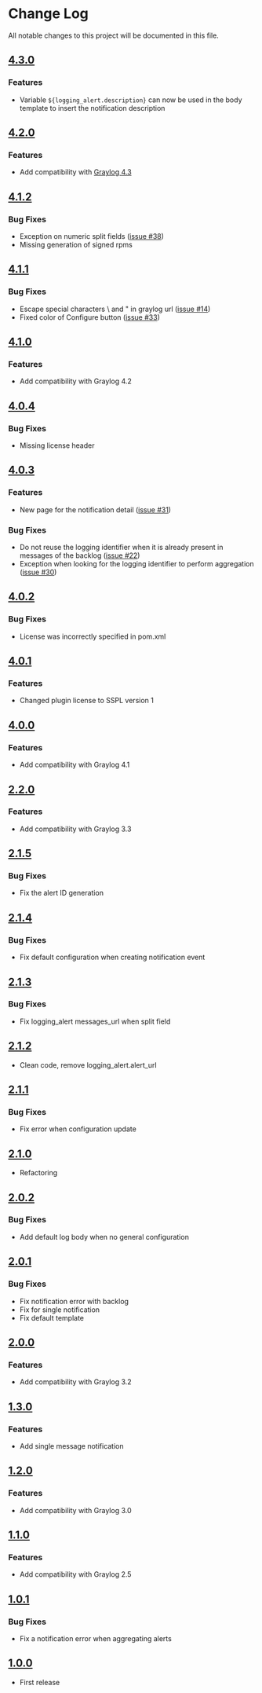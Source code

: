 # Change Log

All notable changes to this project will be documented in this file.

## [4.3.0](https://github.com/airbus-cyber/graylog-plugin-logging-alert/compare/4.2.0...4.3.0)
### Features
* Variable `${logging_alert.description}` can now be used in the body template to insert the notification description 

## [4.2.0](https://github.com/airbus-cyber/graylog-plugin-logging-alert/compare/4.1.2...4.2.0)
### Features
* Add compatibility with [Graylog 4.3](https://www.graylog.org/post/announcing-graylog-v4-3-graylog-operations-graylog-security)

## [4.1.2](https://github.com/airbus-cyber/graylog-plugin-logging-alert/compare/4.1.1...4.1.2)
### Bug Fixes
* Exception on numeric split fields ([issue #38](https://github.com/airbus-cyber/graylog-plugin-logging-alert/issues/38))
* Missing generation of signed rpms

## [4.1.1](https://github.com/airbus-cyber/graylog-plugin-logging-alert/compare/4.1.0...4.1.1)
### Bug Fixes
* Escape special characters \ and " in graylog url ([issue #14](https://github.com/airbus-cyber/graylog-plugin-logging-alert/issues/14))
* Fixed color of Configure button ([issue #33](https://github.com/airbus-cyber/graylog-plugin-logging-alert/issues/33))

## [4.1.0](https://github.com/airbus-cyber/graylog-plugin-logging-alert/compare/4.0.4...4.1.0)
### Features
* Add compatibility with Graylog 4.2

## [4.0.4](https://github.com/airbus-cyber/graylog-plugin-logging-alert/compare/4.0.3...4.0.4)
### Bug Fixes
* Missing license header

## [4.0.3](https://github.com/airbus-cyber/graylog-plugin-logging-alert/compare/4.0.2...4.0.3)
### Features
* New page for the notification detail ([issue #31](https://github.com/airbus-cyber/graylog-plugin-logging-alert/issues/31))
### Bug Fixes
* Do not reuse the logging identifier when it is already present in messages of the backlog ([issue #22](https://github.com/airbus-cyber/graylog-plugin-logging-alert/issues/22))
* Exception when looking for the logging identifier to perform aggregation ([issue #30](https://github.com/airbus-cyber/graylog-plugin-logging-alert/issues/30))

## [4.0.2](https://github.com/airbus-cyber/graylog-plugin-logging-alert/compare/4.0.1...4.0.2)
### Bug Fixes
* License was incorrectly specified in pom.xml

## [4.0.1](https://github.com/airbus-cyber/graylog-plugin-logging-alert/compare/4.0.0...4.0.1)
### Features
* Changed plugin license to SSPL version 1

## [4.0.0](https://github.com/airbus-cyber/graylog-plugin-logging-alert/compare/2.2.0...4.0.0)
### Features
* Add compatibility with Graylog 4.1

## [2.2.0](https://github.com/airbus-cyber/graylog-plugin-logging-alert/compare/2.1.5...2.2.0)
### Features
* Add compatibility with Graylog 3.3

## [2.1.5](https://github.com/airbus-cyber/graylog-plugin-logging-alert/compare/2.1.4...2.1.5)
### Bug Fixes
* Fix the alert ID generation

## [2.1.4](https://github.com/airbus-cyber/graylog-plugin-logging-alert/compare/2.1.3...2.1.4)
### Bug Fixes
* Fix default configuration when creating notification event

## [2.1.3](https://github.com/airbus-cyber/graylog-plugin-logging-alert/compare/2.1.2...2.1.3)
### Bug Fixes
* Fix logging_alert messages_url when split field

## [2.1.2](https://github.com/airbus-cyber/graylog-plugin-logging-alert/compare/2.1.1...2.1.2)
* Clean code, remove logging_alert.alert_url

## [2.1.1](https://github.com/airbus-cyber/graylog-plugin-logging-alert/compare/2.1.0...2.1.1)
### Bug Fixes
* Fix error when configuration update  

## [2.1.0](https://github.com/airbus-cyber/graylog-plugin-logging-alert/compare/2.0.2...2.1.0)
* Refactoring

## [2.0.2](https://github.com/airbus-cyber/graylog-plugin-logging-alert/compare/2.0.1...2.0.2)
### Bug Fixes
* Add default log body when no general configuration

## [2.0.1](https://github.com/airbus-cyber/graylog-plugin-logging-alert/compare/2.0.0...2.0.1)
### Bug Fixes
* Fix notification error with backlog 
* Fix for single notification
* Fix default template

## [2.0.0](https://github.com/airbus-cyber/graylog-plugin-logging-alert/compare/1.3.0...2.0.0)
### Features
* Add compatibility with Graylog 3.2

## [1.3.0](https://github.com/airbus-cyber/graylog-plugin-logging-alert/compare/1.2.0...1.3.0)
### Features
* Add single message notification

## [1.2.0](https://github.com/airbus-cyber/graylog-plugin-logging-alert/compare/1.1.0...1.2.0)
### Features
* Add compatibility with Graylog 3.0

## [1.1.0](https://github.com/airbus-cyber/graylog-plugin-logging-alert/compare/1.0.1...1.1.0)
### Features
* Add compatibility with Graylog 2.5

## [1.0.1](https://github.com/airbus-cyber/graylog-plugin-logging-alert/compare/1.0.0...1.0.1)
### Bug Fixes
* Fix a notification error when aggregating alerts

## [1.0.0](https://github.com/airbus-cyber/graylog-plugin-logging-alert/tree/1.0.0)
* First release
